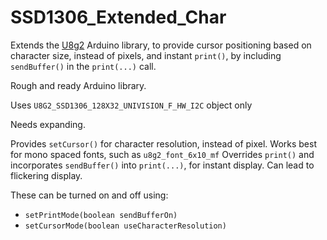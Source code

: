 # SSD1306_Extended_Char
Extends the [U8g2](https://github.com/olikraus/U8g2_Arduino) Arduino library, to provide cursor positioning based on character size, instead of pixels, and instant `print()`, by including `sendBuffer()` in the `print(...)` call.

Rough and ready Arduino library.

Uses `U8G2_SSD1306_128X32_UNIVISION_F_HW_I2C` object only

Needs expanding.

Provides `setCursor()` for character resolution, instead of pixel. Works best for mono spaced fonts, such as `u8g2_font_6x10_mf`
Overrides `print()` and incorporates `sendBuffer()` into `print(...)`, for instant display. Can lead to flickering display.

These can be turned on and off using:

 - `setPrintMode(boolean sendBufferOn)`
 - `setCursorMode(boolean useCharacterResolution)`
